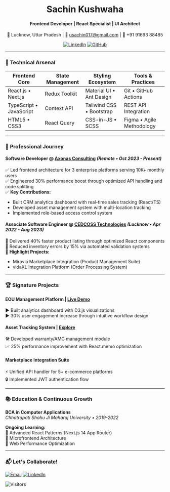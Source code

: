 <div align="center">
  
# **Sachin Kushwaha**  
#### **Frontend Developer | React Specialist | UI Architect**  
📍 Lucknow, Uttar Pradesh | 📧 [usachin017@gmail.com](mailto:usachin017@gmail.com) | 📱 +91 91693 88485  

[![LinkedIn](https://img.shields.io/badge/LinkedIn-Connect%20Professionally-blue?style=flat&logo=linkedin)](https://linkedin.com/in/kushsachin)
[![GitHub](https://img.shields.io/badge/GitHub-View%20Projects-black?style=flat&logo=github)](https://github.com/yourusername)

</div>

---

### 🚀 **Technical Arsenal**

| **Frontend Core**      | **State Management** | **Styling Ecosystem**      | **Tools & Practices**       |
|------------------------|----------------------|----------------------------|-----------------------------|
| React.js • Next.js     | Redux Toolkit        | Material UI • Ant Design   | Git • GitHub Actions        |
| TypeScript • JavaScript| Context API          | Tailwind CSS • Bootstrap   | REST API Integration        |
| HTML5 • CSS3           | React Query          | CSS-in-JS • SCSS           | Figma • Agile Methodology  |

---

### 💼 **Professional Journey**

#### **Software Developer** @ [Axonas Consulting](https://axonas.com) *(Remote • Oct 2023 - Present)*  
✅ Led frontend architecture for 3 enterprise platforms serving 10K+ monthly users  
✅ Engineered 30% performance boost through optimized API handling and code splitting  
✅ **Key Contributions:**  
   - Built CRM analytics dashboard with real-time sales tracking (React/TS)  
   - Developed asset management system with multi-location tracking  
   - Implemented role-based access control system  

#### **Associate Software Engineer** @ [CEDCOSS Technologies](https://cedcommerce.com) *(Lucknow • Apr 2022 - Aug 2023)*  
🚀 Delivered 40% faster product listing through optimized React components  
🔧 Reduced inventory errors by 15% via automated validation systems  
🌟 **Highlight Projects:**  
   - Miravia Marketplace Integration (Product Management Suite)  
   - vidaXL Integration Platform (Order Processing System)  

---

### 🏆 **Signature Projects**

#### **EOU Management Platform** | [Live Demo](https://eou.dataalay.com)  
▶️ Built analytics dashboard with D3.js visualizations  
▶️ 30% user engagement increase through intuitive workflow design  

#### **Asset Tracking System** | [Explore](https://myassets.dataalay.com)  
🛠️ Developed warranty/AMC management module  
📈 25% performance improvement with React.memo optimization  

#### **Marketplace Integration Suite**  
⚡️ Unified API handler for 5+ e-commerce platforms  
🔒 Implemented JWT authentication flow  

---

### 📚 **Education & Continuous Growth**

**BCA in Computer Applications**  
*Chhatrapati Shahu Ji Maharaj University • 2019-2022*  

**Ongoing Learning:**  
🎯 Advanced React Patterns (Next.js 14 App Router)  
🎯 Microfrontend Architecture  
🎯 Web Performance Optimization

---

### 📬 **Let's Collaborate!**

[![Email](https://img.shields.io/badge/Email-Proposal%20Discussion-red?style=for-the-badge&logo=gmail)](mailto:usachin017@gmail.com)
[![LinkedIn](https://img.shields.io/badge/LinkedIn-Professional%20Network-blue?style=for-the-badge&logo=linkedin)](https://linkedin.com/in/kushsachin)

![Visitors](https://komarev.com/ghpvc/?username=yourusername&label=Profile%20Views&color=0e75b6&style=flat)
